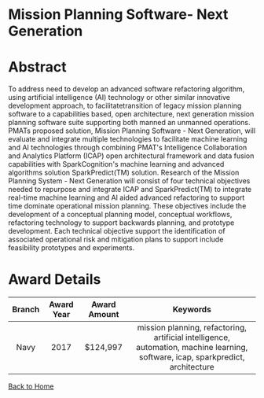 
Mission Planning Software- Next Generation
==========================================

# Abstract


To address need to develop an advanced software refactoring algorithm, using artificial intelligence (AI) technology or other similar innovative development approach, to facilitatetransition of legacy mission planning software to a capabilities based, open architecture, next generation mission planning software suite supporting both manned an unmanned operations. PMATs proposed solution, Mission Planning Software - Next Generation, will evaluate and integrate multiple technologies to facilitate machine learning and AI technologies through combining PMAT's Intelligence Collaboration and Analytics Platform (ICAP) open architectural framework and data fusion capabilities with SparkCognition's machine learning and advanced algorithms solution SparkPredict(TM) solution. Research of the Mission Planning System - Next Generation will consist of four technical objectives needed to repurpose and integrate ICAP and SparkPredict(TM) to integrate real-time machine learning and AI aided advanced refactoring to support time dominate operational mission planning. These objectives include the development of a conceptual planning model, conceptual workflows, refactoring technology to support backwards planning, and prototype development. Each technical objective support the identification of associated operational risk and mitigation plans to support include feasibility prototypes and experiments.  

# Award Details

|Branch|Award Year|Award Amount|Keywords|
| :---: | :---: | :---: | :---: |
|Navy|2017|$124,997|mission planning, refactoring, artificial intelligence, automation, machine learning, software, icap, sparkpredict, architecture|
  
  


[Back to Home](https://github.com/chrischow/dod_sbir_awards/DJ/#1937)